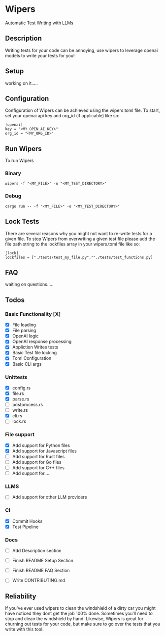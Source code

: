 # Wipers
Automatic Test Writing with LLMs

## Description

Writing tests for your code can be annoying, use wipers to leverage openai models to write your tests for you! 

## Setup

working on it.....


## Configuration

Configuration of Wipers can be achieved using the wipers.toml file. To start, set your openai api key and org_id (if applicable) like so:

```
[openai]
key = "<MY_OPEN_AI_KEY>"
org_id = "<MY_ORG_ID>"
```

## Run Wipers

To run Wipers

### Binary

```shell
wipers -f "<MY_FILE>" -o "<MY_TEST_DIRECTORY>"
```

### Debug

```shell
cargo run -- -f "<MY_FILE>" -o "<MY_TEST_DIRECTORY>"
```


## Lock Tests

There are several reasons why you might not want to re-write tests for a given file. To stop Wipers from overwriting a given test file please add the file path string to the lockfiles array in your wipers.toml file like so:

```
[lock]
lockfiles = ["./tests/test_my_file.py",""./tests/test_functions.py]
```

## FAQ

waiting on questions.....


## Todos

###  Basic Functionality [X]
- [X] File loading
- [X] File parsing
- [X] OpenAI logic 
- [X] OpenAI response processing
- [X] Appliction Writes tests
- [X] Basic Test file locking
- [X] Toml Configuration
- [X] Basic CLI args

### Unittests
- [X] config.rs
- [X] file.rs
- [X] parse.rs
- [ ] postprocess.rs
- [ ] write.rs  
- [X] cli.rs
- [ ] lock.rs 

### File support
- [X] Add support for Python files
- [X] Add support for Javascript files
- [ ] Add support for Rust files
- [ ] Add support for Go files
- [ ] Add support for C++ files
- [ ] Add support for.....

### LLMS

- [ ] Add support for other LLM providers


### CI
- [X] Commit Hooks
- [X] Test Pipeline

### Docs 

- [ ] Add Description section
- [ ] Finish README Setup Section
- [ ] Finish README FAQ Section
- [ ] Write CONTRIBUTING.md



## Reliability

If you've ever used wipers to clean the windshield of a dirty car you might have noticed they dont get the job 100% done. Sometimes you'll need to stop and clean the windshield by hand. Likewise, Wipers is great for churning out tests for your code, but make sure to go over the tests that you write with this tool. 